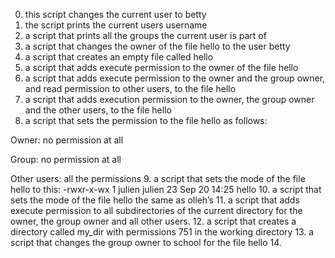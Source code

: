 0. this script changes the current user to betty
1. the script prints the current users username
2. a script that prints all the groups the current user is part of
3. a script that changes the owner of the file hello to the user betty
4. a script that creates an empty file called hello
5. a script that adds execute permission to the owner of the file hello
6. a script that adds execute permission to the owner and the group owner, and read permission to other users, to the file hello
7. a script that adds execution permission to the owner, the group owner and the other users, to the file hello
8.  a script that sets the permission to the file hello as follows:

Owner: no permission at all

Group: no permission at all

Other users: all the permissions
9. a script that sets the mode of the file hello to this:
-rwxr-x-wx 1 julien julien 23 Sep 20 14:25 hello
10. a script that sets the mode of the file hello the same as olleh’s 
11.  a script that adds execute permission to all subdirectories of the current directory for the owner, the group owner and all other users.
12.  a script that creates a directory called my_dir with permissions 751 in the working directory
13.  a script that changes the group owner to school for the file hello
14. 
